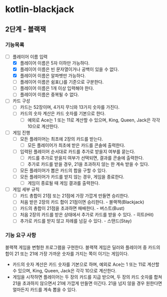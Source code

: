 # kotlin-blackjack

## 2단계 - 블랙잭

### 기능목록

- [ ] 플레이어 이름 입력
  - [x] 플레이어 이름은 5자 이하만 가능하다.
  - [x] 플레이어 이름은 빈 문자열이거나 공백이 있을 수 없다.
  - [x] 플레이어 이름은 알파벳만 가능하다.
  - [ ] 플레이어 이름은 쉼표(,)를 기준으로 구분한다.
  - [ ] 플레이어 이름은 1개 이상 입력해야 한다.
  - [ ] 플레이어 이름은 중복될 수 없다.
- [ ] 카드 구성
  - [ ] 카드는 52장이며, 4가지 무늬와 13가지 숫자를 가진다.
  - [ ] 카드의 숫자 계산은 카드 숫자를 기본으로 한다.
    - [ ] 예외로 Ace는 1 또는 11로 계산할 수 있으며, King, Queen, Jack은 각각 10으로 계산한다.
- [ ] 게임 진행
  - [ ] 모든 플레이어는 최초에 2장의 카드를 받는다.
    - [ ] 모든 플레이어가 최초에 받은 카드를 콘솔에 출력한다.
  - [ ] 입력된 플레이어 순서대로 카드를 추가로 받을지 여부를 묻는다.
    - [ ] 카드를 추가로 받을지 여부가 선택되면, 결과를 콘솔에 출력한다.
    - [ ] 추가로 카드를 받을 경우, 21을 초과하지 않는 한 계속 받을 수 있다. 
  - [ ] 모든 플레이어가 뽑은 카드의 합을 구할 수 있다.
  - [ ] 모든 플레이어가 카드를 받지 않는 경우, 게임을 종료한다.
    - [ ] 게임이 종료될 때 게임 결과를 출력한다.
- [ ] 게임 세부 규칙
  - [ ] 카드 총합이 21점 또는 21점에 가장 가깝게 만들면 승리한다.
  - [ ] 처음 받은 2장의 카드 합이 21점이면 승리한다. - 블랙잭(Blackjack)
  - [ ] 카드의 총합이 21점을 초과하면 패배한다. - 버스트(Bust)
  - [ ] 처음 2장의 카드를 받은 상태에서 추가로 카드를 받을 수 있다. - 히트(Hit)
  - [ ] 추가로 카드를 받지 않고 차례를 넘길 수 있다. - 스탠드(Stay)

### 기능 요구 사항

블랙잭 게임을 변형한 프로그램을 구현한다. 블랙잭 게임은 딜러와 플레이어 중 카드의 합이 21 또는 21에 가장 가까운 숫자를 가지는 쪽이 이기는 게임이다.
 - 카드의 숫자 계산은 카드 숫자를 기본으로 하며, 예외로 Ace는 1 또는 11로 계산할 수 있으며, King, Queen, Jack은 각각 10으로 계산한다.
 - 게임을 시작하면 플레이어는 두 장의 카드를 지급 받으며, 두 장의 카드 숫자를 합쳐 21을 초과하지 않으면서 21에 가깝게 만들면 이긴다. 21을 넘지 않을 경우 원한다면 얼마든지 카드를 계속 뽑을 수 있다.
